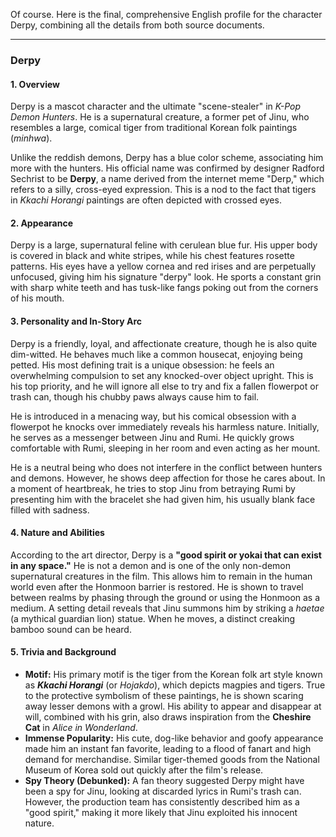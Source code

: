Of course. Here is the final, comprehensive English profile for the character Derpy, combining all the details from both source documents.

---

### **Derpy**

#### **1. Overview**

Derpy is a mascot character and the ultimate "scene-stealer" in _K-Pop Demon Hunters_. He is a supernatural creature, a former pet of Jinu, who resembles a large, comical tiger from traditional Korean folk paintings (_minhwa_).

Unlike the reddish demons, Derpy has a blue color scheme, associating him more with the hunters. His official name was confirmed by designer Radford Sechrist to be **Derpy**, a name derived from the internet meme "Derp," which refers to a silly, cross-eyed expression. This is a nod to the fact that tigers in _Kkachi Horangi_ paintings are often depicted with crossed eyes.

#### **2. Appearance**

Derpy is a large, supernatural feline with cerulean blue fur. His upper body is covered in black and white stripes, while his chest features rosette patterns. His eyes have a yellow cornea and red irises and are perpetually unfocused, giving him his signature "derpy" look. He sports a constant grin with sharp white teeth and has tusk-like fangs poking out from the corners of his mouth.

#### **3. Personality and In-Story Arc**

Derpy is a friendly, loyal, and affectionate creature, though he is also quite dim-witted. He behaves much like a common housecat, enjoying being petted. His most defining trait is a unique obsession: he feels an overwhelming compulsion to set any knocked-over object upright. This is his top priority, and he will ignore all else to try and fix a fallen flowerpot or trash can, though his chubby paws always cause him to fail.

He is introduced in a menacing way, but his comical obsession with a flowerpot he knocks over immediately reveals his harmless nature. Initially, he serves as a messenger between Jinu and Rumi. He quickly grows comfortable with Rumi, sleeping in her room and even acting as her mount.

He is a neutral being who does not interfere in the conflict between hunters and demons. However, he shows deep affection for those he cares about. In a moment of heartbreak, he tries to stop Jinu from betraying Rumi by presenting him with the bracelet she had given him, his usually blank face filled with sadness.

#### **4. Nature and Abilities**

According to the art director, Derpy is a **"good spirit or yokai that can exist in any space."** He is not a demon and is one of the only non-demon supernatural creatures in the film. This allows him to remain in the human world even after the Honmoon barrier is restored. He is shown to travel between realms by phasing through the ground or using the Honmoon as a medium. A setting detail reveals that Jinu summons him by striking a _haetae_ (a mythical guardian lion) statue. When he moves, a distinct creaking bamboo sound can be heard.

#### **5. Trivia and Background**

- **Motif:** His primary motif is the tiger from the Korean folk art style known as **_Kkachi Horangi_** (or _Hojakdo_), which depicts magpies and tigers. True to the protective symbolism of these paintings, he is shown scaring away lesser demons with a growl. His ability to appear and disappear at will, combined with his grin, also draws inspiration from the **Cheshire Cat** in _Alice in Wonderland_.
- **Immense Popularity:** His cute, dog-like behavior and goofy appearance made him an instant fan favorite, leading to a flood of fanart and high demand for merchandise. Similar tiger-themed goods from the National Museum of Korea sold out quickly after the film's release.
- **Spy Theory (Debunked):** A fan theory suggested Derpy might have been a spy for Jinu, looking at discarded lyrics in Rumi's trash can. However, the production team has consistently described him as a "good spirit," making it more likely that Jinu exploited his innocent nature.
